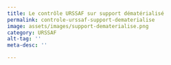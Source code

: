 ```yaml
---
title: Le contrôle URSSAF sur support dématérialisé
permalink: controle-urssaf-support-dematerialise
image: assets/images/support-dematerialise.png
category: URSSAF
alt-tag: ''
meta-desc: ''

---
```

